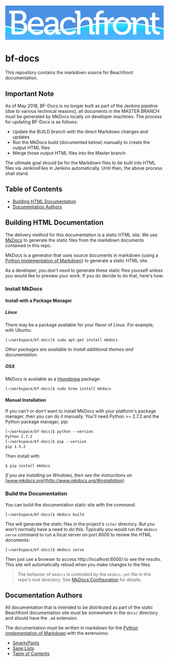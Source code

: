 ![Beachfront](docs/userguide/images/logo_inverted.png)

# bf-docs

This repository contains the markdown source for Beachfront documentation.

## Important Note

As of May 2018, BF-Docs is no longer built as part of the Jenkins pipeline (due to various technical reasons), all documents in the MASTER BRANCH must be generated by MkDocs locally on developer machines. The process for updating BF-Docs is as follows:

* Update the BUILD branch with the direct Markdown changes and updates
* Run the MkDocs build (documented below) manually to create the output HTML files
* Merge those output HTML files into the Master branch

The ultimate goal should be for the Markdown files to be built into HTML files via JenkinsFiles in Jenkins automatically. Until then, the above process shall stand. 

## Table of Contents

* [Building HTML Documentation](#building-html-documentation)
* [Documentation Authors](#documentation-authors)

## Building HTML Documentation

The delivery method for this documentation is a static HTML site.  We use
[MkDocs](http://www.mkdocs.org/) to generate the static files from the markdown
documents contained in this repo.

MkDocs is a generator that uses source documents in markdown (using a [Python
implementation of Markdown](https://pypi.python.org/pypi/Markdown/)) to
generate a static HTML site.

As a developer, you don't _need_ to generate these static files yourself unless
you would like to preview your work.  If you do decide to do that, here's how:

### Install MkDocs

#### Install with a Package Manager

##### Linux

There may be a package available for your flavor of Linux.  For example, with Ubuntu:

```
[~/workspace/bf-docs]$ sudo apt-get install mkdocs
```

_Other packages are available to install additional themes and documentation._

##### OSX

MkDocs is available as a [Homebrew](https://brew.sh/) package:

```
[~/workspace/bf-docs]$ sudo brew install mkdocs
```

#### Manual Installation

If you can't or don't want to install MkDocs with your platform's package
manager, then you can do it manually.  You'll need Python >= 2.7.2 and the
Python package manager, pip:

```
[~/workspace/bf-docs]$ python --version
Python 2.7.2
[~/workspace/bf-docs]$ pip --version
pip 1.5.2
```

Then install with:

```
$ pip install mkdocs
```

_If you are installing on Windows, then see the instructions on
[www.mkdocs.org](http://www.mkdocs.org/#installation)._

### Build the Documentation

You can build the documentation static site with the command:

```
[~/workspace/bf-docs]$ mkdocs build
```

This will generate the static files in the project's `site/` directory.  But
you won't normally have a need to do this.  Typically you would run the `mkdocs
serve` command to run a local server on port 8000 to review the HTML documents:

```
[~/workspace/bf-docs]$ mkdocs serve
```

Then just use a browser to access http://localhost:8000/ to see the results.
This site will automatically reload when you make changes to the files.

> The behavior of `mkdocs` is controlled by the `mkdocs.yml` file in this
> repo's root directory.  See [MkDocs
> Configuration](http://www.mkdocs.org/user-guide/configuration/) for details.

## Documentation Authors

All documentation that is intended to be distributed as part of the static
Beachfront documentation site must be somewhere in the `docs/` directory and
should have the `.md` extension.

The documentation must be written in markdown for the [Python implementation of
Markdown](https://pypi.python.org/pypi/Markdown/) with the extensions:

* [SmartyPants](https://python-markdown.github.io/extensions/smarty/)
* [Sane Lists](https://python-markdown.github.io/extensions/sane_lists/)
* [Table of Contents](https://python-markdown.github.io/extensions/toc/)
